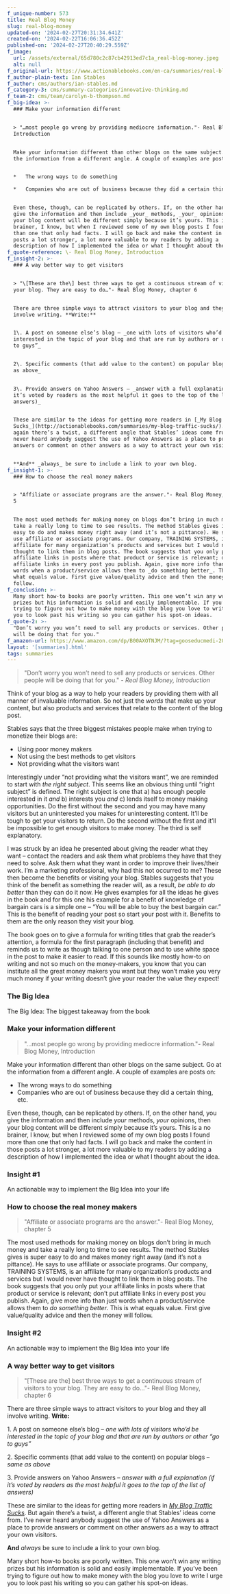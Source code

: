 ```yaml
---
f_unique-number: 573
title: Real Blog Money
slug: real-blog-money
updated-on: '2024-02-27T20:31:34.641Z'
created-on: '2024-02-22T16:06:36.452Z'
published-on: '2024-02-27T20:40:29.559Z'
f_image:
  url: /assets/external/65d780c2c87cb42913ed7c1a_real-blog-money.jpeg
  alt: null
f_original-url: https://www.actionablebooks.com/en-ca/summaries/real-blog-money/
f_author-plain-text: Ian Stables
f_author: cms/authors/ian-stables.md
f_category-3: cms/summary-categories/innovative-thinking.md
f_team-2: cms/team/carolyn-b-thompson.md
f_big-idea: >-
  ### Make your information different


  > "…most people go wrong by providing mediocre information."- Real Blog Money,
  Introduction


  Make your information different than other blogs on the same subject. Go at
  the information from a different angle. A couple of examples are posts on:


  *   The wrong ways to do something

  *   Companies who are out of business because they did a certain thing, etc.


  Even these, though, can be replicated by others. If, on the other hand, you
  give the information and then include _your_ methods, _your_ opinions, then
  your blog content will be different simply because it’s yours. This is a no
  brainer, I know, but when I reviewed some of my own blog posts I found more
  than one that only had facts. I will go back and make the content in those
  posts a lot stronger, a lot more valuable to my readers by adding a
  description of how I implemented the idea or what I thought about the idea.
f_quote-reference: \- Real Blog Money, Introduction
f_insight-2: >-
  ### A way better way to get visitors


  > "\[These are the\] best three ways to get a continuous stream of visitors to
  your blog. They are easy to do…"- Real Blog Money, chapter 6


  There are three simple ways to attract visitors to your blog and they all
  involve writing. **Write:**


  1\. A post on someone else’s blog – _one with lots of visitors who’d be
  interested in the topic of your blog and that are run by authors or other “go
  to guys”_


  2\. Specific comments (that add value to the content) on popular blogs – _same
  as above_


  3\. Provide answers on Yahoo Answers – _answer with a full explanation (if
  it’s voted by readers as the most helpful it goes to the top of the list of
  answers)_


  These are similar to the ideas for getting more readers in [_My Blog Traffic
  Sucks_](http://actionablebooks.com/summaries/my-blog-traffic-sucks/). But
  again there’s a twist, a different angle that Stables’ ideas come from. I’ve
  never heard anybody suggest the use of Yahoo Answers as a place to provide
  answers or comment on other answers as a way to attract your own visitors.


  **And** _always_ be sure to include a link to your own blog.
f_insight-1: >-
  ### How to choose the real money makers


  > "Affiliate or associate programs are the answer."- Real Blog Money, chapter
  5


  The most used methods for making money on blogs don’t bring in much money and
  take a really long to time to see results. The method Stables gives is super
  easy to do and makes money right away (and it’s not a pittance). He says to
  use affiliate or associate programs. Our company, TRAINING SYSTEMS, is an
  affiliate for many organization’s products and services but I would never have
  thought to link them in blog posts. The book suggests that you only put your
  affiliate links in posts where that product or service is relevant; don’t put
  affiliate links in every post you publish. Again, give more info than just
  words when a product/service allows them to _do something better_. This is
  what equals value. First give value/quality advice and then the money will
  follow.
f_conclusion: >-
  Many short how-to books are poorly written. This one won’t win any writing
  prizes but his information is solid and easily implementable. If you’ve been
  trying to figure out how to make money with the blog you love to write I urge
  you to look past his writing so you can gather his spot-on ideas.
f_quote-2: >-
  "Don’t worry you won’t need to sell any products or services. Other people
  will be doing that for you."
f_amazon-url: https://www.amazon.com/dp/B00AXOTNJM/?tag=gooseducmedi-20
layout: '[summaries].html'
tags: summaries
---
```


> "Don’t worry you won’t need to sell any products or services. Other people will be doing that for you." _\- Real Blog Money, Introduction_

Think of your blog as a way to help your readers by providing them with all manner of invaluable information. So not just the _words_ that make up your content, but also products and services that relate to the content of the blog post.

Stables says that the three biggest mistakes people make when trying to monetize their blogs are:

*   Using poor money makers
*   Not using the best methods to get visitors
*   Not providing what the visitors want

Interestingly under “not providing what the visitors want”, we are reminded to start with _the right subject_. This seems like an obvious thing until “right subject” is defined. The right subject is one that a) has enough people interested in it _and_ b) interests you _and_ c) lends itself to money making opportunities. Do the first without the second and you may have many visitors but an uninterested you makes for uninteresting content. It’ll be tough to get your visitors to return. Do the second without the first and it’ll be impossible to get enough visitors to make money. The third is self explanatory.

I was struck by an idea he presented about giving the reader what they want – contact the readers and ask them what problems they have that they need to solve. Ask them what they want in order to improve their lives/their work. I’m a marketing professional, why had this not occurred to me? These then become the benefits or visiting your blog. Stables suggests that you think of the benefit as something the reader will, as a result, _be able to do_ _better_ than they can do it now. He gives examples for all the ideas he gives in the book and for this one his example for a benefit of knowledge of bargain cars is a simple one – “You will be able to buy the best bargain car.” This is the benefit of reading your post so start your post with it. Benefits to them are the only reason they visit your blog.

The book goes on to give a formula for writing titles that grab the reader’s attention, a formula for the first paragraph (including that benefit) and reminds us to write as though talking to one person and to use white space in the post to make it easier to read. If this sounds like mostly how-to on writing and not so much on the money-makers, you know that you can institute all the great money makers you want but they won’t make you very much money if your writing doesn’t give your reader the value they expect!

### The Big Idea

The Big Idea: The biggest takeaway from the book

### Make your information different

> "…most people go wrong by providing mediocre information."- Real Blog Money, Introduction

Make your information different than other blogs on the same subject. Go at the information from a different angle. A couple of examples are posts on:

*   The wrong ways to do something
*   Companies who are out of business because they did a certain thing, etc.

Even these, though, can be replicated by others. If, on the other hand, you give the information and then include _your_ methods, _your_ opinions, then your blog content will be different simply because it’s yours. This is a no brainer, I know, but when I reviewed some of my own blog posts I found more than one that only had facts. I will go back and make the content in those posts a lot stronger, a lot more valuable to my readers by adding a description of how I implemented the idea or what I thought about the idea.

### Insight #1

An actionable way to implement the Big Idea into your life

### How to choose the real money makers

> "Affiliate or associate programs are the answer."- Real Blog Money, chapter 5

The most used methods for making money on blogs don’t bring in much money and take a really long to time to see results. The method Stables gives is super easy to do and makes money right away (and it’s not a pittance). He says to use affiliate or associate programs. Our company, TRAINING SYSTEMS, is an affiliate for many organization’s products and services but I would never have thought to link them in blog posts. The book suggests that you only put your affiliate links in posts where that product or service is relevant; don’t put affiliate links in every post you publish. Again, give more info than just words when a product/service allows them to _do something better_. This is what equals value. First give value/quality advice and then the money will follow.

### Insight #2

An actionable way to implement the Big Idea into your life

### A way better way to get visitors

> "\[These are the\] best three ways to get a continuous stream of visitors to your blog. They are easy to do…"- Real Blog Money, chapter 6

There are three simple ways to attract visitors to your blog and they all involve writing. **Write:**

1\. A post on someone else’s blog – _one with lots of visitors who’d be interested in the topic of your blog and that are run by authors or other “go to guys”_

2\. Specific comments (that add value to the content) on popular blogs – _same as above_

3\. Provide answers on Yahoo Answers – _answer with a full explanation (if it’s voted by readers as the most helpful it goes to the top of the list of answers)_

These are similar to the ideas for getting more readers in [_My Blog Traffic Sucks_](http://actionablebooks.com/summaries/my-blog-traffic-sucks/). But again there’s a twist, a different angle that Stables’ ideas come from. I’ve never heard anybody suggest the use of Yahoo Answers as a place to provide answers or comment on other answers as a way to attract your own visitors.

**And** _always_ be sure to include a link to your own blog.

Many short how-to books are poorly written. This one won’t win any writing prizes but his information is solid and easily implementable. If you’ve been trying to figure out how to make money with the blog you love to write I urge you to look past his writing so you can gather his spot-on ideas.
